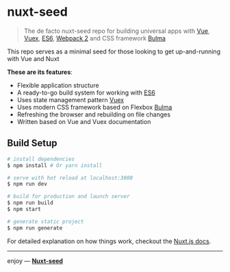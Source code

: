 # nuxt-seed

> The de facto nuxt-seed repo for building universal apps with [Vue](https://vuejs.org/), [Vuex](https://vuex.vuejs.org/en/), [ES6](https://git.io/es6features), [Webpack 2](https://webpack.js.org/) and CSS framework [Bulma](http://bulma.io/)

This repo serves as a minimal seed for those looking to get up-and-running with Vue and Nuxt

**These are its features**:
* Flexible application structure
* A ready-to-go build system for working with [ES6](https://git.io/es6features)
* Uses state management pattern [Vuex](https://vuex.vuejs.org/en/)
* Uses modern CSS framework based on Flexbox [Bulma](http://bulma.io/)
* Refreshing the browser and rebuilding on file changes
* Written based on Vue and Vuex documentation

## Build Setup

``` bash
# install dependencies
$ npm install # Or yarn install

# serve with hot reload at localhost:3000
$ npm run dev

# build for production and launch server
$ npm run build
$ npm start

# generate static project
$ npm run generate
```

For detailed explanation on how things work, checkout the [Nuxt.js docs](https://github.com/nuxt/nuxt.js).

___

enjoy — [**Nuxt-seed**](https://github.com/dulin666/nuxt-seed)
